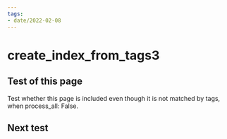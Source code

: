 ```yaml
---
tags:
- date/2022-02-08
---
```


# create_index_from_tags3
## Test of this page
Test whether this page is included even though it is not matched by tags, when process_all: False.

## Next test